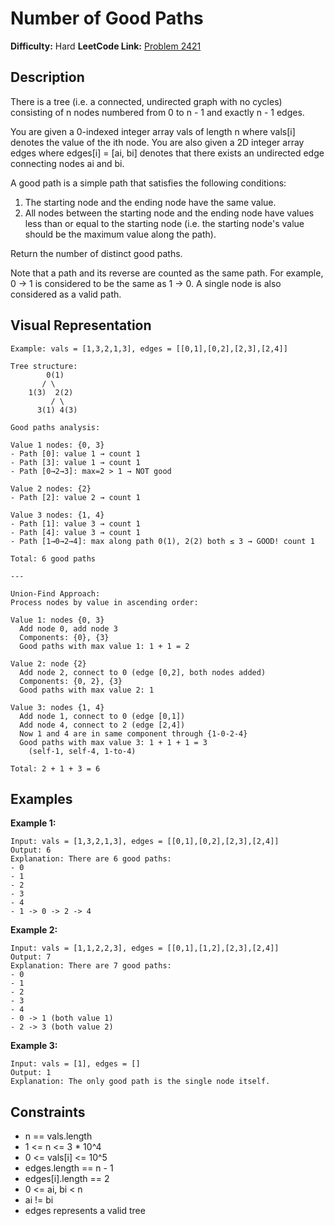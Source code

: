 # Number of Good Paths

**Difficulty:** Hard
**LeetCode Link:** [Problem 2421](https://leetcode.com/problems/number-of-good-paths/)

## Description
There is a tree (i.e. a connected, undirected graph with no cycles) consisting of n nodes numbered from 0 to n - 1 and exactly n - 1 edges.

You are given a 0-indexed integer array vals of length n where vals[i] denotes the value of the ith node. You are also given a 2D integer array edges where edges[i] = [ai, bi] denotes that there exists an undirected edge connecting nodes ai and bi.

A good path is a simple path that satisfies the following conditions:
1. The starting node and the ending node have the same value.
2. All nodes between the starting node and the ending node have values less than or equal to the starting node (i.e. the starting node's value should be the maximum value along the path).

Return the number of distinct good paths.

Note that a path and its reverse are counted as the same path. For example, 0 -> 1 is considered to be the same as 1 -> 0. A single node is also considered as a valid path.

## Visual Representation

```
Example: vals = [1,3,2,1,3], edges = [[0,1],[0,2],[2,3],[2,4]]

Tree structure:
        0(1)
       / \
    1(3)  2(2)
         / \
      3(1) 4(3)

Good paths analysis:

Value 1 nodes: {0, 3}
- Path [0]: value 1 → count 1
- Path [3]: value 1 → count 1
- Path [0→2→3]: max=2 > 1 → NOT good

Value 2 nodes: {2}
- Path [2]: value 2 → count 1

Value 3 nodes: {1, 4}
- Path [1]: value 3 → count 1
- Path [4]: value 3 → count 1
- Path [1→0→2→4]: max along path 0(1), 2(2) both ≤ 3 → GOOD! count 1

Total: 6 good paths

---

Union-Find Approach:
Process nodes by value in ascending order:

Value 1: nodes {0, 3}
  Add node 0, add node 3
  Components: {0}, {3}
  Good paths with max value 1: 1 + 1 = 2

Value 2: node {2}
  Add node 2, connect to 0 (edge [0,2], both nodes added)
  Components: {0, 2}, {3}
  Good paths with max value 2: 1

Value 3: nodes {1, 4}
  Add node 1, connect to 0 (edge [0,1])
  Add node 4, connect to 2 (edge [2,4])
  Now 1 and 4 are in same component through {1-0-2-4}
  Good paths with max value 3: 1 + 1 + 1 = 3
    (self-1, self-4, 1-to-4)

Total: 2 + 1 + 3 = 6
```

## Examples

**Example 1:**
```
Input: vals = [1,3,2,1,3], edges = [[0,1],[0,2],[2,3],[2,4]]
Output: 6
Explanation: There are 6 good paths:
- 0
- 1
- 2
- 3
- 4
- 1 -> 0 -> 2 -> 4
```

**Example 2:**
```
Input: vals = [1,1,2,2,3], edges = [[0,1],[1,2],[2,3],[2,4]]
Output: 7
Explanation: There are 7 good paths:
- 0
- 1
- 2
- 3
- 4
- 0 -> 1 (both value 1)
- 2 -> 3 (both value 2)
```

**Example 3:**
```
Input: vals = [1], edges = []
Output: 1
Explanation: The only good path is the single node itself.
```

## Constraints
- n == vals.length
- 1 <= n <= 3 * 10^4
- 0 <= vals[i] <= 10^5
- edges.length == n - 1
- edges[i].length == 2
- 0 <= ai, bi < n
- ai != bi
- edges represents a valid tree
